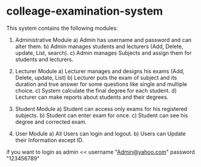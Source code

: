 # colleage-examination-system

This system contains the following modules:   
1. Administrative Module
   a) Admin has username and password and can alter them.
   b) Admin manages students and lecturers (Add, Delete, update, List, search).
   c) Admin manages Subjects and assign them for students and lecturers.
2. Lecturer Module
   a) Lecturer manages and designs his exams (Add, Delete, update, List)
   b) Lecturer puts the exam of subject and its duration and true answer for some questions like single and multiple choice.
   c) System calculate the final degree for each student.  d) Lecturer can make reports about students and their degrees.

3. Student Module
   a) Student can access only exams for his registered subjects.
   b) Student can enter exam for once.
   c) Student can see his degree and corrected exam.  
 
4. User Module
   a) All Users can login and logout.
   b) Users can Update their Information except ID. 

if you want to login as admin << username "Admin@yahoo.com" password "123456789"
